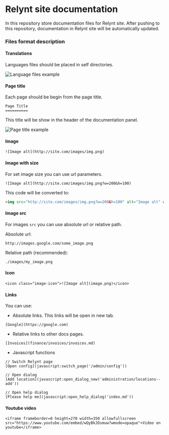 # Relynt site documentation

In this repository store documentation files for Relynt site.
After pushing to this repository, documentation in Relynt site will be automatically updated. 

### Files format description

#### Translations

Languages files should be placed in self directories.

![Language files example](./images/languages_files.png)

#### Page title

Each page should be begin from the page title.

```
Page Title
==========
```
This title will be show in the header of the documentation panel.

![Page title example](./images/page_title.png)

#### Image

```
![Image alt](http://site.com/images/img.png)
```

#### Image with size

For set image size you can use url parameters.

```
![Image alt](http://site.com/images/img.png?w=200&h=100)
```

This code will be converted to:

```html
<img src="http://site.com/images/img.png?w=200&h=100" alt="Image alt" width="200" height="100">
```

#### Image src
For images `src` you can use absolute url or relative path.

Absolute url:

```
http://images.google.com/some_image.png
```

Relative path (recommended):

```
./images/my_image.png
```
#### Icon

```
<icon class="image-icon">![Image alt](image.png)</icon>
```

#### Links
You can use:

* Absolute links. This links will be open in new tab.

```
[Google](https://google.com)
```

* Relative links to other docs pages.

```
[Invoices](finance/invoices/invoices.md)
```

* Javascript functions

```
// Switch Relynt page
[Open config](javascript:switch_page('/admin/config'))

// Open dialog
[Add location](javascript:open_dialog_new('administration/locations--add'))

// Open help dialog
[Please help me](javascript:open_help_dialog('index.md'))
```

#### Youtube video
```
<iframe frameborder=0 height=270 width=350 allowfullscreen src="https://www.youtube.com/embed/wQyBkJDsmuw?wmode=opaque">Video on youtube</iframe>
```

<!--- Version 20 mar 2019 -->
